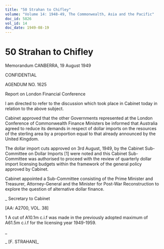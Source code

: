 ```yaml
---
title: "50 Strahan to Chifley"
volume: "Volume 14: 1948-49, The Commonwealth, Asia and the Pacific"
doc_id: 5826
vol_id: 14
doc_date: 1949-08-19
---
```


# 50 Strahan to Chifley

Memorandum CANBERRA, 19 August 1949

CONFIDENTIAL

AGENDUM NO. 1625

Report on London Financial Conference

I am directed to refer to the discussion which took place in Cabinet today in relation to the above subject.

Cabinet approved that the other Governments represented at the London Conference of Commonwealth Finance Ministers be informed that Australia agreed to reduce its demands in respect of dollar imports on the resources of the sterling area by a proportion equal to that already announced by the United Kingdom.

The dollar import cuts approved on 3rd August, 1949, by the Cabinet Sub-Committee on Dollar Imports [1] were noted and this Cabinet Sub-Committee was authorised to proceed with the review of quarterly dollar import licensing budgets within the framework of the general policy approved by Cabinet.

Cabinet appointed a Sub-Committee consisting of the Prime Minister and Treasurer, Attorney-General and the Minister for Post-War Reconstruction to explore the question of alternative dollar finance.

_ Secretary to Cabinet

[AA: A2700, VOL. 38]

1 A cut of A10.1m c.i.f was made in the previously adopted maximum of A61.5m c.i.f for the licensing year 1949-1959.

_

_ [F. STRAHAN]_
